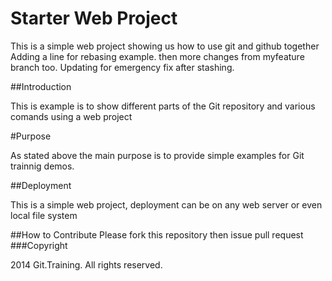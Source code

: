 # Starter Web Project

This is a simple web project showing us how to use git and github together Adding a line for rebasing example.
then more changes from myfeature branch too. Updating for emergency fix after stashing.

##Introduction

This is example is to show different parts of the Git repository and various comands using a web project 

#Purpose

As stated above the main purpose is to provide simple examples for Git trainnig demos.

##Deployment

This is a simple web project, deployment can be on any web server or even local file system

##How to Contribute
Please fork this repository then issue pull request
###Copyright

2014 Git.Training. All rights  reserved.